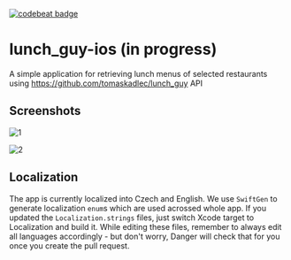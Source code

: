 [![codebeat badge](https://codebeat.co/badges/520cc9b2-ac22-49ba-9fa1-8c53c4ff4052)](https://codebeat.co/projects/github-com-syky27-lunch_guy-ios)


# lunch_guy-ios (in progress)
A simple application for retrieving lunch menus of selected restaurants using https://github.com/tomaskadlec/lunch_guy API

## Screenshots

![1](https://raw.githubusercontent.com/syky27/lunch_guy-ios/dev/screenshots/2.png)


![2](https://raw.githubusercontent.com/syky27/lunch_guy-ios/dev/screenshots/1.png)

## Localization

The app is currently localized into Czech and English. We use `SwiftGen` to generate localization `enum`s which are used acrossed whole app. If you updated the `Localization.strings` files, just switch Xcode target to Localization and build it. While editing these files, remember to always edit all languages accordingly - but don't worry, Danger will check that for you once you create the pull request.
